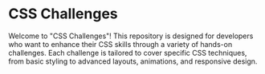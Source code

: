 # CSS Challenges
 Welcome to "CSS Challenges"! This repository is designed for developers who want to enhance their CSS skills through a variety of hands-on challenges. Each challenge is tailored to cover specific CSS techniques, from basic styling to advanced layouts, animations, and responsive design.
